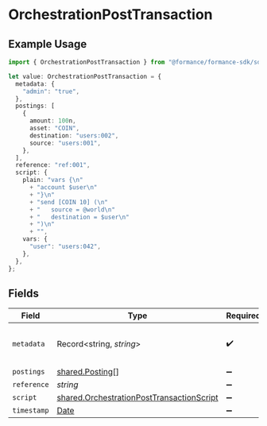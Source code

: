# OrchestrationPostTransaction

## Example Usage

```typescript
import { OrchestrationPostTransaction } from "@formance/formance-sdk/sdk/models/shared";

let value: OrchestrationPostTransaction = {
  metadata: {
    "admin": "true",
  },
  postings: [
    {
      amount: 100n,
      asset: "COIN",
      destination: "users:002",
      source: "users:001",
    },
  ],
  reference: "ref:001",
  script: {
    plain: "vars {\n"
      + "account $user\n"
      + "}\n"
      + "send [COIN 10] (\n"
      + "	source = @world\n"
      + "	destination = $user\n"
      + ")\n"
      + "",
    vars: {
      "user": "users:042",
    },
  },
};
```

## Fields

| Field                                                                                                         | Type                                                                                                          | Required                                                                                                      | Description                                                                                                   | Example                                                                                                       |
| ------------------------------------------------------------------------------------------------------------- | ------------------------------------------------------------------------------------------------------------- | ------------------------------------------------------------------------------------------------------------- | ------------------------------------------------------------------------------------------------------------- | ------------------------------------------------------------------------------------------------------------- |
| `metadata`                                                                                                    | Record<string, *string*>                                                                                      | :heavy_check_mark:                                                                                            | N/A                                                                                                           | {<br/>"admin": "true"<br/>}                                                                                   |
| `postings`                                                                                                    | [shared.Posting](../../../sdk/models/shared/posting.md)[]                                                     | :heavy_minus_sign:                                                                                            | N/A                                                                                                           |                                                                                                               |
| `reference`                                                                                                   | *string*                                                                                                      | :heavy_minus_sign:                                                                                            | N/A                                                                                                           | ref:001                                                                                                       |
| `script`                                                                                                      | [shared.OrchestrationPostTransactionScript](../../../sdk/models/shared/orchestrationposttransactionscript.md) | :heavy_minus_sign:                                                                                            | N/A                                                                                                           |                                                                                                               |
| `timestamp`                                                                                                   | [Date](https://developer.mozilla.org/en-US/docs/Web/JavaScript/Reference/Global_Objects/Date)                 | :heavy_minus_sign:                                                                                            | N/A                                                                                                           |                                                                                                               |